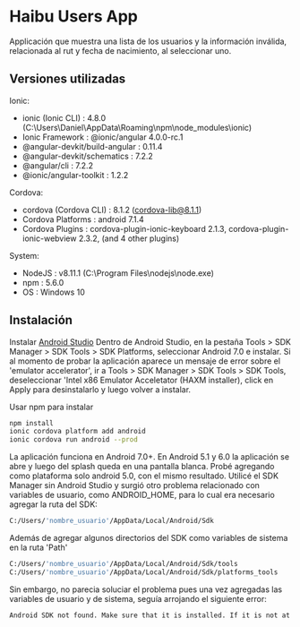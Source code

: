 # Haibu Users App

Applicación que muestra una lista de los usuarios y la información inválida, relacionada al rut y fecha de nacimiento, al seleccionar uno.

## Versiones utilizadas

Ionic:

   * ionic (Ionic CLI)             : 4.8.0 (C:\Users\Daniel\AppData\Roaming\npm\node_modules\ionic)
   * Ionic Framework               : @ionic/angular 4.0.0-rc.1
   * @angular-devkit/build-angular : 0.11.4
   * @angular-devkit/schematics    : 7.2.2
   * @angular/cli                  : 7.2.2
   * @ionic/angular-toolkit        : 1.2.2

Cordova:

   * cordova (Cordova CLI) : 8.1.2 (cordova-lib@8.1.1)
   * Cordova Platforms     : android 7.1.4
   * Cordova Plugins       : cordova-plugin-ionic-keyboard 2.1.3, cordova-plugin-ionic-webview 2.3.2, (and 4 other plugins)

System:

   * NodeJS : v8.11.1 (C:\Program Files\nodejs\node.exe)
   * npm    : 5.6.0
   * OS     : Windows 10

## Instalación

Instalar [Android Studio](https://developer.android.com/studio)
Dentro de Android Studio, en la pestaña Tools > SDK Manager > SDK Tools > SDK Platforms, seleccionar Android 7.0 e instalar. 
Si al momento de probar la aplicación aparece un mensaje de error sobre el 'emulator accelerator', ir a Tools > SDK Manager > SDK Tools > SDK Tools, deseleccionar 'Intel x86 Emulator Acceletator (HAXM installer), click en Apply para desinstalarlo y luego volver a instalar.

Usar npm para instalar

```bash
npm install
ionic cordova platform add android
ionic cordova run android --prod
```

La aplicación funciona en Android 7.0+. En Android 5.1 y 6.0 la aplicación se abre y luego del splash queda en una pantalla blanca. Probé agregando como plataforma solo android 5.0, con el mismo resultado. Utilicé el SDK Manager sin Android Studio y surgió otro problema relacionado con variables de usuario, como ANDROID_HOME, para lo cual era necesario agregar la ruta del SDK:

```bash
C:/Users/'nombre_usuario'/AppData/Local/Android/Sdk
```

Además de agregar algunos directorios del SDK como variables de sistema en la ruta 'Path'

```bash
C:/Users/'nombre_usuario'/AppData/Local/Android/Sdk/tools
C:/Users/'nombre_usuario'/AppData/Local/Android/Sdk/platforms_tools
```

Sin embargo, no parecia soluciar el problema pues una vez agregadas las variables de usuario y de sistema, seguía arrojando el siguiente error:

```bash
Android SDK not found. Make sure that it is installed. If it is not at the default location, set the ANDROID_HOME environment variable.
```